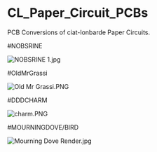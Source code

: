 # CL_Paper_Circuit_PCBs
PCB Conversions of ciat-lonbarde Paper Circuits.

#NOBSRINE

![NOBSRINE 1.jpg](https://images.zenhubusercontent.com/5f9d76b2317e524708339b19/9239710d-4ae8-447f-a301-8e1de92aa496)

#OldMrGrassi

![Old Mr Grassi.PNG](https://images.zenhubusercontent.com/5f9d76b2317e524708339b19/5876e463-650c-4975-854f-e6ad875dcc11)

#DDDCHARM

![charm.PNG](https://images.zenhubusercontent.com/5f9d76b2317e524708339b19/d207b9a4-549c-4301-81e0-1728a291cf7b)

#MOURNINGDOVE/BIRD

![Mourning Dove Render.jpg](https://images.zenhubusercontent.com/5f9d76b2317e524708339b19/39be02d2-cd06-45b9-bc30-922a15d57871)
